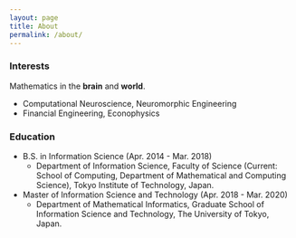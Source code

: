 ```yaml
---
layout: page
title: About
permalink: /about/
---
```


### Interests
Mathematics in the **brain** and **world**.
* Computational Neuroscience, Neuromorphic Engineering
* Financial Engineering, Econophysics

### Education

* B.S. in Information Science (Apr. 2014 - Mar. 2018)
  - Department of Information Science, Faculty of Science (Current: School of Computing, Department of Mathematical and Computing Science), Tokyo Institute of Technology, Japan.
* Master of Information Science and Technology (Apr. 2018 - Mar. 2020)
  - Department of Mathematical Informatics, Graduate School of Information Science and Technology, The University of Tokyo, Japan.



<!-- ### More Information -->



<!--[email@domain.com](mailto:email@domain.com) -->

